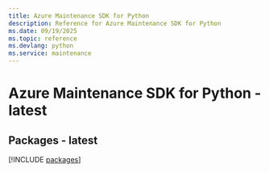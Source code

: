 ```yaml
---
title: Azure Maintenance SDK for Python
description: Reference for Azure Maintenance SDK for Python
ms.date: 09/19/2025
ms.topic: reference
ms.devlang: python
ms.service: maintenance
---
```

# Azure Maintenance SDK for Python - latest
## Packages - latest
[!INCLUDE [packages](maintenance-index.md)]
